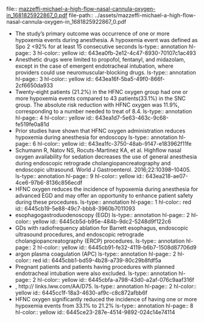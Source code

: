 file:: [mazzeffi-michael-a-high-flow-nasal-cannula-oxygen-in_1681825922867_0.pdf](../assets/mazzeffi-michael-a-high-flow-nasal-cannula-oxygen-in_1681825922867_0.pdf)
file-path:: ../assets/mazzeffi-michael-a-high-flow-nasal-cannula-oxygen-in_1681825922867_0.pdf

- The study’s primary outcome was occurrence of one or more hypoxemia events during anesthesia. A hypoxemia event was defined as Spo 2 <92% for at least 15 consecutive seconds
  ls-type:: annotation
  hl-page:: 3
  hl-color:: yellow
  id:: 643ea0fb-2e12-4c47-8930-70107c1ac493
- Anesthetic drugs were limited to propofol, fentanyl, and midazolam, except in the case of emergent endotracheal intubation, where providers could use neuromuscular-blocking drugs.
  ls-type:: annotation
  hl-page:: 3
  hl-color:: yellow
  id:: 643ea16f-5ba5-49f0-866f-2cf6650da933
- Twenty-eight patients (21.2%) in the HFNC oxygen group had one or more hypoxemia events compared to 43 patients(33.1%) in the SNC group. The absolute risk reduction with HFNC oxygen was 11.9%, corresponding to a number needed to treat of 8.4.
  ls-type:: annotation
  hl-page:: 4
  hl-color:: yellow
  id:: 643ea1d7-5e63-463c-9c68-fe519fe0a81d
- Prior studies have shown that HFNC oxygen administration reduces hypoxemia during anesthesia for endoscopy
  ls-type:: annotation
  hl-page:: 6
  hl-color:: yellow
  id:: 643ea1fc-3750-48ab-9147-e183962f11fe
- Schumann R, Natov NS, Rocuts-Martinez KA, et al. Highflow nasal oxygen availability for sedation decreases the use of general anesthesia during endoscopic retrograde cholangiopancreatography and endoscopic ultrasound. World J Gastroenterol. 2016;22:10398–10405.
  ls-type:: annotation
  hl-page:: 9
  hl-color:: yellow
  id:: 643ea218-ae07-4ce6-97b6-8136c856ecdf
- HFNC oxygen reduces the incidence of hypoxemia during anesthesia for advanced EGD and may offer an opportunity to enhance patient safety during these procedures.
  ls-type:: annotation
  hl-page:: 1
  hl-color:: red
  id:: 6445cb19-5e88-49c7-bbb8-3960b7011093
- esophagogastroduodenoscopy (EGD)
  ls-type:: annotation
  hl-page:: 2
  hl-color:: yellow
  id:: 6445cb5d-b95e-484b-9dc2-5248d9f122c6
- GDs with radiofrequency ablation for Barrett esophagus, endoscopic ultrasound procedures, and endoscopic retrograde cholangiopancreatography (ERCP) procedures. 
  ls-type:: annotation
  hl-page:: 2
  hl-color:: yellow
  id:: 6445cb91-fe32-4119-b6b7-1508d87706d9
- argon plasma coagulation (APC)
  ls-type:: annotation
  hl-page:: 2
  hl-color:: red
  id:: 6445cbb1-bd59-4b28-a739-80c29b8fdf5a
- Pregnant patients and patients having procedures with planned endotracheal intubation were also excluded.
  ls-type:: annotation
  hl-page:: 2
  hl-color:: yellow
  id:: 6445cbfa-a798-43d0-a2af-076c9aaf316f
- , http:// links.lww.com/AA/D75.
  ls-type:: annotation
  hl-page:: 2
  hl-color:: yellow
  id:: 6445cc1f-18a3-4630-af9c-c8c872afbb6f
- HFNC oxygen significantly reduced the incidence of having one or more hypoxemia events from 33.1% to 21.2%
  ls-type:: annotation
  hl-page:: 8
  hl-color:: yellow
  id:: 6445ce23-287e-4514-9892-024c14e74114